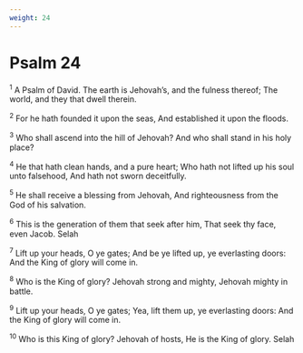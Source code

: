 ```yaml
---
weight: 24
---
```


# Psalm 24

<sup>1</sup> A Psalm of David. The earth is Jehovah’s, and the fulness thereof; The world, and they that dwell therein. 

<sup>2</sup> For he hath founded it upon the seas, And established it upon the floods. 

<sup>3</sup> Who shall ascend into the hill of Jehovah? And who shall stand in his holy place? 

<sup>4</sup> He that hath clean hands, and a pure heart; Who hath not lifted up his soul unto falsehood, And hath not sworn deceitfully. 

<sup>5</sup> He shall receive a blessing from Jehovah, And righteousness from the God of his salvation. 

<sup>6</sup> This is the generation of them that seek after him, That seek thy face, even Jacob. Selah 

<sup>7</sup> Lift up your heads, O ye gates; And be ye lifted up, ye everlasting doors: And the King of glory will come in. 

<sup>8</sup> Who is the King of glory? Jehovah strong and mighty, Jehovah mighty in battle. 

<sup>9</sup> Lift up your heads, O ye gates; Yea, lift them up, ye everlasting doors: And the King of glory will come in. 

<sup>10</sup> Who is this King of glory? Jehovah of hosts, He is the King of glory. Selah 


